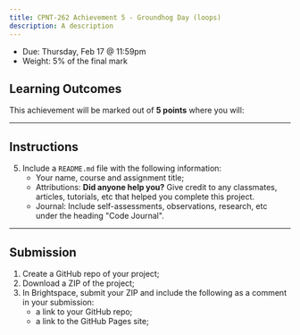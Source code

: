 ```yaml
---
title: CPNT-262 Achievement 5 - Groundhog Day (loops)
description: A description
---
```

- Due: Thursday, Feb 17 @ 11:59pm
- Weight: 5% of the final mark

## Learning Outcomes
This achievement will be marked out of **5 points** where you will:

---

## Instructions
5. Include a `README.md` file with the following information:
    - Your name, course and assignment title;
    - Attributions: **Did anyone help you?** Give credit to any classmates, articles, tutorials, etc that helped you complete this project.
    - Journal: Include self-assessments, observations, research, etc under the heading "Code Journal". 

---

## Submission
1. Create a GitHub repo of your project;
2. Download a ZIP of the project;
3. In Brightspace, submit your ZIP and include the following as a comment in your submission:
    - a link to your GitHub repo;
    - a link to the GitHub Pages site;
